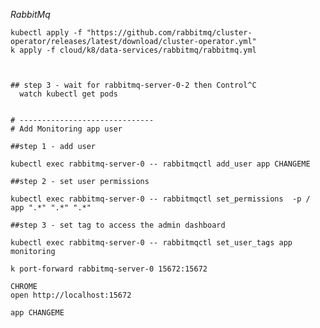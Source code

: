 *RabbitMq*

    kubectl apply -f "https://github.com/rabbitmq/cluster-operator/releases/latest/download/cluster-operator.yml"
    k apply -f cloud/k8/data-services/rabbitmq/rabbitmq.yml

```shell


## step 3 - wait for rabbitmq-server-0-2 then Control^C
  watch kubectl get pods


# ------------------------------
# Add Monitoring app user
     
##step 1 - add user

kubectl exec rabbitmq-server-0 -- rabbitmqctl add_user app CHANGEME

##step 2 - set user permissions

kubectl exec rabbitmq-server-0 -- rabbitmqctl set_permissions  -p / app ".*" ".*" ".*"

##step 3 - set tag to access the admin dashboard

kubectl exec rabbitmq-server-0 -- rabbitmqctl set_user_tags app monitoring

k port-forward rabbitmq-server-0 15672:15672

CHROME
open http://localhost:15672

app CHANGEME

```